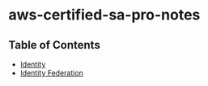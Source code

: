 # aws-certified-sa-pro-notes

## Table of Contents
- [Identity](docs/identity/identity.md)
- [Identity Federation](identity_federation.md)
